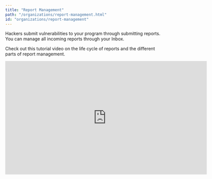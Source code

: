 ```yaml
---
title: "Report Management"
path: "/organizations/report-management.html"
id: "organizations/report-management"
---
```


Hackers submit vulnerabilities to your program through submitting reports. You can manage all incoming reports through your Inbox. 

Check out this tutorial video on the life cycle of reports and the different parts of report management. 
<iframe id="ytplayer" type="text/html" width="640" height="360" src="https://www.youtube-nocookie.com/embed/51QuAfUebsE?rel=0&autoplay=0&origin={{ site.url }}" frameborder="0"></iframe>
